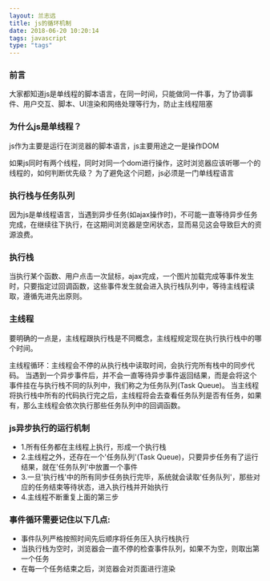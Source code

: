 ```yaml
---
layout: 兰志远
title: js的循环机制
date: 2018-06-20 10:20:14
tags: javascript
type: "tags"
---
```

### 前言

大家都知道js是单线程的脚本语言，在同一时间，只能做同一件事，为了协调事件、用户交互、脚本、UI渲染和网络处理等行为，防止主线程阻塞

### 为什么js是单线程？

js作为主要是运行在浏览器的脚本语言，js主要用途之一是操作DOM

如果js同时有两个线程，同时对同一个dom进行操作，这时浏览器应该听哪一个的线程的，如何判断优先级？
为了避免这个问题，js必须是一门单线程语言

### 执行栈与任务队列

因为js是单线程语言，当遇到异步任务(如ajax操作时)，不可能一直等待异步任务完成，在继续往下执行，在这期间浏览器是空闲状态，显而易见这会导致巨大的资源浪费。

### 执行栈

当执行某个函数、用户点击一次鼠标，ajax完成，一个图片加载完成等事件发生时，只要指定过回调函数，这些事件发生就会进入执行栈队列中，等待主线程读取，遵循先进先出原则。

### 主线程

要明确的一点是，主线程跟执行栈是不同概念，主线程规定现在执行执行栈中的哪个时间。

主线程循环：主线程会不停的从执行栈中读取时间，会执行完所有栈中的同步代码。
当遇到一个异步事件后，并不会一直等待异步事件返回结果，而是会将这个事件挂在与执行栈不同的队列中，我们称之为任务队列(Task Queue)。
当主线程将执行栈中所有的代码执行完之后，主线程将会去查看任务队列是否有任务，如果有，那么主线程会依次执行那些任务队列中的回调函数。

### js异步执行的运行机制
* 1.所有任务都在主线程上执行，形成一个执行栈
* 2.主线程之外，还存在一个'任务队列'(Task Queue)，只要异步任务有了运行结果，就在'任务队列'中放置一个事件
* 3.一旦'执行栈'中的所有同步任务执行完毕，系统就会读取'任务队列'，那些对应的任务结束等待状态，进入执行栈并开始执行
* 4.主线程不断重复上面的第三步

### 事件循环需要记住以下几点:
* 事件队列严格按照时间先后顺序将任务压入执行栈执行
* 当执行栈为空时，浏览器会一直不停的检查事件队列，如果不为空，则取出第一个任务
* 在每一个任务结束之后，浏览器会对页面进行渲染